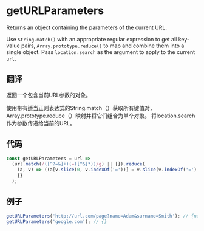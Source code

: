# getURLParameters

Returns an object containing the parameters of the current URL.

Use `String.match()` with an appropriate regular expression to get all key-value pairs, `Array.prototype.reduce()` to map and combine them into a single object.
Pass `location.search` as the argument to apply to the current `url`.

## 翻译

返回一个包含当前URL参数的对象。

使用带有适当正则表达式的String.match（）获取所有键值对，Array.prototype.reduce（）映射并将它们组合为单个对象。
将location.search作为参数传递给当前的URL。

## 代码

```js
const getURLParameters = url =>
  (url.match(/([^?=&]+)(=([^&]*))/g) || []).reduce(
    (a, v) => ((a[v.slice(0, v.indexOf('='))] = v.slice(v.indexOf('=') + 1)), a),
    {}
  );
```

## 例子

```js
getURLParameters('http://url.com/page?name=Adam&surname=Smith'); // {name: 'Adam', surname: 'Smith'}
getURLParameters('google.com'); // {}
```
